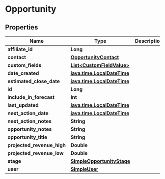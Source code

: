 
# Opportunity

## Properties
Name | Type | Description | Notes
------------ | ------------- | ------------- | -------------
**affiliate_id** | **Long** |  |  [optional]
**contact** | [**OpportunityContact**](OpportunityContact.md) |  | 
**custom_fields** | [**List&lt;CustomFieldValue&gt;**](CustomFieldValue.md) |  |  [optional]
**date_created** | [**java.time.LocalDateTime**](java.time.LocalDateTime.md) |  |  [optional]
**estimated_close_date** | [**java.time.LocalDateTime**](java.time.LocalDateTime.md) |  |  [optional]
**id** | **Long** |  |  [optional]
**include_in_forecast** | **Int** |  |  [optional]
**last_updated** | [**java.time.LocalDateTime**](java.time.LocalDateTime.md) |  |  [optional]
**next_action_date** | [**java.time.LocalDateTime**](java.time.LocalDateTime.md) |  |  [optional]
**next_action_notes** | **String** |  |  [optional]
**opportunity_notes** | **String** |  |  [optional]
**opportunity_title** | **String** |  | 
**projected_revenue_high** | **Double** |  |  [optional]
**projected_revenue_low** | **Double** |  |  [optional]
**stage** | [**SimpleOpportunityStage**](SimpleOpportunityStage.md) |  | 
**user** | [**SimpleUser**](SimpleUser.md) |  |  [optional]



